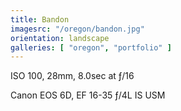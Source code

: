 ```yaml
---
title: Bandon
imagesrc: "/oregon/bandon.jpg"
orientation: landscape
galleries: [ "oregon", "portfolio" ]
---
```


ISO 100, 28mm, 8.0sec at ƒ/16

Canon EOS 6D, EF 16-35 ƒ/4L IS USM
